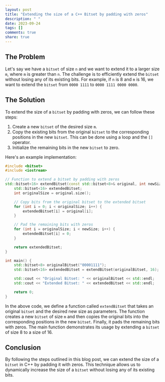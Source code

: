 ```yaml
---
layout: post
title: "Extending the size of a C++ Bitset by padding with zeros"
description: " "
date: 2023-09-24
tags: []
comments: true
share: true
---
```


## The Problem
Let's say we have a `bitset` of size `n` and we want to extend it to a larger size `m`, where `m` is greater than `n`. The challenge is to efficiently extend the `bitset` without losing any of its existing bits. For example, if `n` is 8 and `m` is 16, we want to extend the `bitset` from `0000 1111` to `0000 1111 0000 0000`.

## The Solution
To extend the size of a `bitset` by padding with zeros, we can follow these steps:

1. Create a new `bitset` of the desired size `m`.
2. Copy the existing bits from the original `bitset` to the corresponding positions in the new `bitset`. This can be done using a loop and the `[]` operator.
3. Initialize the remaining bits in the new `bitset` to zero.

Here's an example implementation:

```cpp
#include <bitset>
#include <iostream>

// Function to extend a bitset by padding with zeros
std::bitset<16> extendBitset(const std::bitset<8>& original, int newSize) {
    std::bitset<16> extendedBitset;
    int originalSize = original.size();

    // Copy bits from the original bitset to the extended bitset
    for (int i = 0; i < originalSize; i++) {
        extendedBitset[i] = original[i];
    }

    // Pad the remaining bits with zeros
    for (int i = originalSize; i < newSize; i++) {
        extendedBitset[i] = 0;
    }

    return extendedBitset;
}

int main() {
    std::bitset<8> originalBitset("00001111");
    std::bitset<16> extendedBitset = extendBitset(originalBitset, 16);

    std::cout << "Original Bitset: " << originalBitset << std::endl;
    std::cout << "Extended Bitset: " << extendedBitset << std::endl;

    return 0;
}
```

In the above code, we define a function called `extendBitset` that takes an original `bitset` and the desired new size as parameters. The function creates a new `bitset` of size `m` and then copies the original bits into the corresponding positions in the new `bitset`. Finally, it pads the remaining bits with zeros. The main function demonstrates its usage by extending a `bitset` of size 8 to a size of 16.

## Conclusion
By following the steps outlined in this blog post, we can extend the size of a `bitset` in C++ by padding it with zeros. This technique allows us to dynamically increase the size of a `bitset` without losing any of its existing bits.